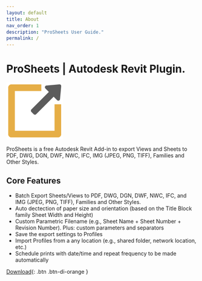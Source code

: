 ```yaml
---
layout: default
title: About
nav_order: 1
description: "ProSheets User Guide."
permalink: /
---
```


# ProSheets | Autodesk Revit Plugin.

![ProSheets Logo](/assets/images/ProSheets-Icon-150x150-1.png)

ProSheets is a free Autodesk Revit Add-in to export Views and Sheets to PDF, DWG, DGN, DWF, NWC, IFC, IMG (JPEG, PNG, TIFF), Families and Other Styles.

## Core Features

- Batch Export Sheets/Views to PDF, DWG, DGN, DWF, NWC, IFC, and IMG (JPEG, PNG, TIFF), Families and Other Styles.
- Auto dectection of paper size and orientation (based on the Title Block family Sheet Width and Height)
- Custom Parametric Filename (e.g., Sheet Name + Sheet Number + Revision Number). Plus: custom parameters and separators
- Save the export settings to Profiles
- Import Profiles from a any location (e.g., shared folder, network location, etc.)
- Schedule prints with date/time and repeat frequency to be made automatically

[Download](https://diroots.com/revit-plugins/revit-to-pdf-dwg-dgn-dwf-nwc-ifc-and-images-with-prosheets/){: .btn .btn-di-orange }